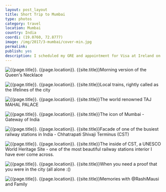 ```yaml
---
layout: post_layout
title: Short Trip to Mumbai
type: photos
category: travel
location: Mumbai
country: India
coordi: (19.0760, 72.8777)
image: /img/2017/3-mumbai/cover-min.jpg
permalink:
publish: yes
description: I scheduled my GRE and appointment for Visa at Ireland on consecutive days which were both supposed to take place in Mumbai which enabled me to visit the city of dreams :)
---
```

<!-- http://compressjpeg.com -->
<!-- http://compressimage.toolur.com/ 1024, 400-->
<p class="center"><img src="{{site.baseurl}}/img/2017/3-mumbai/cover.jpg" alt="{{page.title}}. {{page.location}}. {{site.title}}" title="{{page.title}}">Morning version of the Queen's Necklace</p>

<p class="center"><img src="{{site.baseurl}}/img/2017/3-mumbai/1.jpg" alt="{{page.title}}. {{page.location}}. {{site.title}}" title="{{page.title}}">Local trains, rightly called as the lifelines of the city</p>

<p class="center"><img src="{{site.baseurl}}/img/2017/3-mumbai/2.jpg" alt="{{page.title}}. {{page.location}}. {{site.title}}" title="{{page.title}}">The world renowned TAJ MAHAL PALACE</p>

<p class="center"><img src="{{site.baseurl}}/img/2017/3-mumbai/3.jpg" alt="{{page.title}}. {{page.location}}. {{site.title}}" title="{{page.title}}">The icon of Mumbai - Gateway of India</p>

<p class="center"><img src="{{site.baseurl}}/img/2017/3-mumbai/4.jpg" alt="{{page.title}}. {{page.location}}. {{site.title}}" title="{{page.title}}">Facade of one of the busiest railway stations in India - Chhatrapati Shivaji Terminus (CST)</p>

<p class="center"><img src="{{site.baseurl}}/img/2017/3-mumbai/5.jpg" alt="{{page.title}}. {{page.location}}. {{site.title}}" title="{{page.title}}">The inside of CST, a UNESCO World Heritage Site - one of the most beautiful railway stations interior I have ever come across.</p>

<p class="center"><img src="{{site.baseurl}}/img/2017/3-mumbai/6.jpg" alt="{{page.title}}. {{page.location}}. {{site.title}}" title="{{page.title}}">When you need a proof that you were in the city (all alone :()</p>

<p class="center"><img src="{{site.baseurl}}/img/2017/3-mumbai/7.jpg" alt="{{page.title}}. {{page.location}}. {{site.title}}" title="{{page.title}}">Memories with @RashiMausi and Family</p>